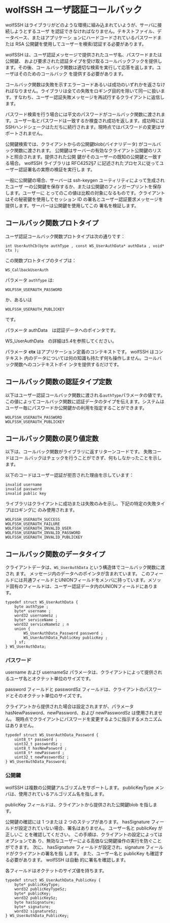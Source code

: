 #  wolfSSH ユーザ認証コールバック

wolfSSH はライブラリがどのような環境に組み込まれていようが、サーバに接続しようとするユーザ
を認証できなければなりません。テキストファイル、データベース、またはアプリケーシ
ョンにハードコードされているパスワードまたは RSA 公開鍵を使用してユーザーを検索/認証する必要があります。

wolfSSH は、ユーザ認証メッセージで提供されたユーザ名、パスワードまたは公開鍵、
および要求された認証タイプを受け取るコールバックフックを提供します。その後、コー
ルバック関数は適切な検索を実行して応答を返します。ユーザはそのためのコールバック
を提供する必要があります。

コールバック関数は失敗を示すエラーコードあるいは成功のいずれかを返さなければなりません。ライブラリは全ての失敗をロギング目的を除いて同一に扱います。すなわち、ユーザー認証失敗メッセージを再試行するクライアントに返信します。

パスワード検索を行う場合には平文のパスワードがコールバック関数に渡されます。ユーザー名とパスワードは一致するか検査され成功を返します。成功時にはSSHハンドシェークはただちに続行されます。現時点ではパスワードの変更はサポートされません。

公開鍵検索では、クライアントからの公開鍵blob(バイナリデータ) がコールバック関数に渡されます。
公開鍵はサーバーの有効なクライアント公開鍵のリストと照合されます。提供された公開
鍵がそのユーザーの既知の公開鍵と一致する場合。 wolfSSH ライブラリは
RFC4252§7 に記述されたプロセスに従ってユーザー認証署名の実際の検証を実行しま
す。

一般に公開鍵の場合、サーバーは ssh-keygen ユーティリティによって生成されたユーザ
ーの公開鍵を保存するか、または公開鍵のフィンガープリントを保存します。ユーザーに
とってのこの値は比較の対象になるものです。クライアントはその秘密鍵を使用してセッション
ID の署名とユーザー認証要求メッセージを提供します。サーバーは公開鍵を使用してこの
署名を検証します。

##  コールバック関数プロトタイプ

ユーザ認証コールバック関数プロトタイプは次の通りです：
```
int UserAuthCb(byte authType , const WS_UserAuthData* authData , void* ctx );
```
この関数プロトタイプのタイプは：

```
WS_CallbackUserAuth
```
パラメータ `authType` は:

```
WOLFSSH_USERAUTH_PASSWORD
```

か、あるいは

```
WOLFSSH_USERAUTH_PUBLICKEY
```

です。

パラメータ authData　は認証データへのポインタです。

WS_UserAuthData　の詳細は5.4を参照してください。 

パラメータ **ctx** はアプリケーション定義のコンテキストです。 wolfSSH はコンテキスト
内のデータについては何の知識も持たず何も操作しません。コールバック関数へのコンテキストポイ
ンタを提供するだけです。

##  コールバック関数の認証タイプ定数

以下はユーザー認証コールバック関数に渡される`authType`パラメータの値です。この値によってコールバック関数に認証データのタイプを伝えます。システムはユーザー毎にパスワードか公開鍵かの利用を指定することができます。

```
WOLFSSH_USERAUTH_PASSWORD
WOLFSSH_USERAUTH_PUBLICKEY
```

##  コールバック関数の戻り値定数

以下は、コールバック関数がライブラリに返すリターンコードです。 失敗コードはコー
ルバックはチェックを行うことができず、何もしなかったことを示します。

以下のコードはユーザー認証が拒否された理由を示しています：

```
invalid username
invalid password
invalid public key
```

ライブラリはクライアントに成功または失敗のみを示し、下記の特定の失敗タイプはロギングに
のみ使用されます。

```
WOLFSSH_USERAUTH_SUCCESS
WOLFSSH_USERAUTH_FAILURE
WOLFSSH_USERAUTH_INVALID_USER
WOLFSSH_USERAUTH_INVALID_PASSWORD
WOLFSSH_USERAUTH_INVALID_PUBLICKEY
```

##  コールバック関数のデータタイプ

クライアントデータは、`WS_UserAuthData` という構造体でコールバック関数に渡され
ます。 メッセージ内のデータへのポインタが含まれています。 このフィールドには共通フィールドとUNIONフィールドをメンバに持っています。メソッド固有のフィールドは、ユーザー認証データ内のUNIONフィールドにあります。


```
typedef struct WS_UserAuthData {
    byte authType ;
    byte* username ;
    word32 usernameSz ;
    byte* serviceName ;
    word32 serviceNameSz ; n
    union {
        WS_UserAuthData_Password password ;
        WS_UserAuthData_PublicKey publicKey ;
    } sf;
} WS_UserAuthData;
```

### パスワード

username および usernameSz パラメータは、クライアントによって提供されるユーザ名とオクテット単位のサイズです。

password フィールドと passwordSz フィールドは、クライアントのパスワードとそのオクテット単位のサイズです。

クライアントから提供された場合は設定されますが、パラメータ hasNewPassword、newPassword、および newPasswordSz は使用されません。 現時点でクライアントにパスワードを変更するように指示するメカニズムはありません。


```
typedef struct WS_UserAuthData_Password {
    uint8_t* password ;
    uint32_t passwordSz ;
    uint8_t hasNewPasword ;
    uint8_t* newPassword ;
    uint32_t newPasswordSz ;
} WS_UserAuthData_Password;
```

###  公開鍵

wolfSSH は複数の公開鍵アルゴリズムをサポートします。 publicKeyType メンバは、使用されているアルゴリズム名を指します。

publicKey フィールドは、クライアントから提供された公開鍵blob を指します。

公開鍵の確認には 1 つまたは 2 つのステップがあります。 hasSignature フィー
ルドが設定されていない場合、署名はありません。 ユーザー名と publicKey が正しいこ
とを確認してください。 この手順は、クライアントの設定によってはオプションであ
り、無効なユーザーによる高価な公開鍵操作の実行を防ぐことができます。 次に、
hasSignature フィールドが設定され、signature フィールドがクライアントの署名を指
します。 また、ユーザー名と publicKey も確認する必要があります。 wolfSSH は自動
的に署名を確認します。

各フィールドはオクテットのサイズ値を持ちます。

```
typedef struct WS_UserAuthData_PublicKey {
    byte* publicKeyType;
    word32 publicKeyTypeSz;
    byte* publicKey;
    word32 publicKeySz;
    byte hasSignature;
    byte* signature;
    word32 signatureSz;
} WS_UserAuthData_PublicKey;
```
